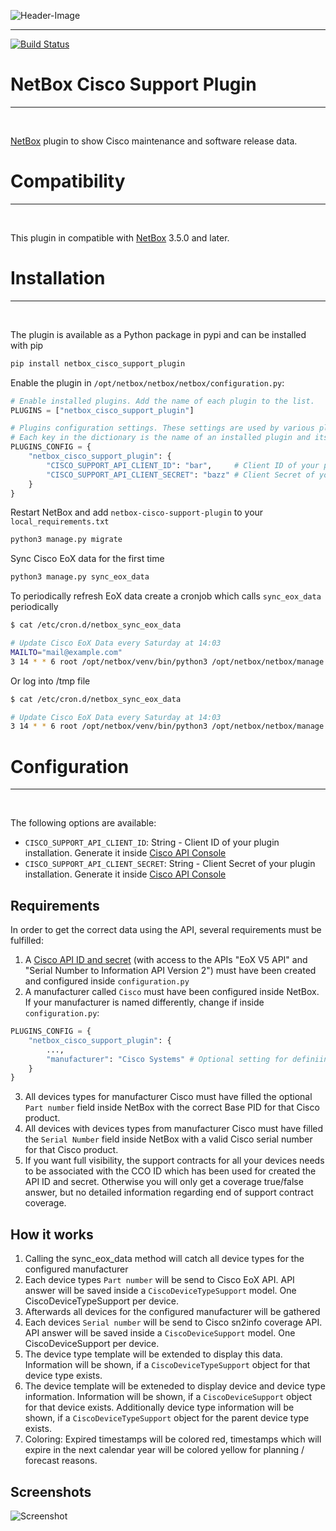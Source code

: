 ![Header-Image](header.png)

----
[![Build Status](https://dev.azure.com/nornir-maze/nornir-maze/_apis/build/status%2FNetbox-Cisco-Support-Plugin%2Fbuild_release_netbox_cisco_support_plugin?branchName=main&label=Pipeline:%20Cloud%20Build%20and%20Release)](https://dev.azure.com/nornir-maze/nornir-maze/_build/latest?definitionId=13&branchName=main)

# NetBox Cisco Support Plugin
----
</br>

[NetBox](https://github.com/netbox-community/netbox) plugin to show Cisco maintenance and software release data.

# Compatibility
----
</br>

This plugin in compatible with [NetBox](https://netbox.readthedocs.org/) 3.5.0 and later.

# Installation
----
</br>

The plugin is available as a Python package in pypi and can be installed with pip

```bash
pip install netbox_cisco_support_plugin
```

Enable the plugin in `/opt/netbox/netbox/netbox/configuration.py`:

```python
# Enable installed plugins. Add the name of each plugin to the list.
PLUGINS = ["netbox_cisco_support_plugin"]

# Plugins configuration settings. These settings are used by various plugins that the user may have installed.
# Each key in the dictionary is the name of an installed plugin and its value is a dictionary of settings.
PLUGINS_CONFIG = {
    "netbox_cisco_support_plugin": {
        "CISCO_SUPPORT_API_CLIENT_ID": "bar",     # Client ID of your plugin installation. Generate it inside Cisco API Console
        "CISCO_SUPPORT_API_CLIENT_SECRET": "bazz" # Client Secret of your plugin installation. Generate it inside Cisco API Console
    }
}
```

Restart NetBox and add `netbox-cisco-support-plugin` to your `local_requirements.txt`

```bash
python3 manage.py migrate
```

Sync Cisco EoX data for the first time
```bash
python3 manage.py sync_eox_data
```

To periodically refresh EoX data create a cronjob which calls `sync_eox_data` periodically
```bash
$ cat /etc/cron.d/netbox_sync_eox_data

# Update Cisco EoX Data every Saturday at 14:03
MAILTO="mail@example.com"
3 14 * * 6 root /opt/netbox/venv/bin/python3 /opt/netbox/netbox/manage.py sync_eox_data
```

Or log into /tmp file
```bash
$ cat /etc/cron.d/netbox_sync_eox_data

# Update Cisco EoX Data every Saturday at 14:03
3 14 * * 6 root /opt/netbox/venv/bin/python3 /opt/netbox/netbox/manage.py sync_eox_data > /tmp/netbox_sync_eox_data
```

# Configuration
----
</br>

The following options are available:
* `CISCO_SUPPORT_API_CLIENT_ID`: String - Client ID of your plugin installation.
Generate it inside [Cisco API Console](https://apiconsole.cisco.com/)
* `CISCO_SUPPORT_API_CLIENT_SECRET`: String - Client Secret of your plugin installation.
Generate it inside [Cisco API Console](https://apiconsole.cisco.com/)

## Requirements
In order to get the correct data using the API, several requirements must be fulfilled:
1. A [Cisco API ID and secret](https://apiconsole.cisco.com/) (with access to the APIs "EoX V5 API" and "Serial Number to Information API Version 2") must have been created and configured inside `configuration.py`
2. A manufacturer called `Cisco` must have been configured inside NetBox. If your manufacturer is named differently, change if inside `configuration.py`:
```python
PLUGINS_CONFIG = {
    "netbox_cisco_support_plugin": {
        ...,
        "manufacturer": "Cisco Systems" # Optional setting for definiing the manufacturer
    }
}
```
3. All devices types for manufacturer Cisco must have filled the optional `Part number` field inside NetBox with the correct Base PID for that Cisco product.
4. All devices with devices types from manufacturer Cisco must have filled the `Serial Number` field inside NetBox with a valid Cisco serial number for that Cisco product.
5. If you want full visibility, the support contracts for all your devices needs to be associated with the CCO ID which has been used for created the API ID and secret. Otherwise you will only get a coverage true/false answer, but no detailed information regarding end of support contract coverage.

## How it works
1. Calling the sync_eox_data method will catch all device types for the configured manufacturer
2. Each device types `Part number` will be send to Cisco EoX API. API answer will be saved inside a `CiscoDeviceTypeSupport` model. One CiscoDeviceTypeSupport per device.
3. Afterwards all devices for the configured manufacturer will be gathered
4. Each devices `Serial number` will be send to Cisco sn2info coverage API. API answer will be saved inside a `CiscoDeviceSupport` model. One CiscoDeviceSupport per device.
5. The device type template will be extended to display this data. Information will be shown, if a `CiscoDeviceTypeSupport` object for that device type exists.
6. The device template will be exteneded to display device and device type information. Information will be shown, if a `CiscoDeviceSupport` object for that device exists. Additionally device type information will be shown, if a `CiscoDeviceTypeSupport` object for the parent device type exists.
7. Coloring: Expired timestamps will be colored red, timestamps which will expire in the next calendar year will be colored yellow for planning / forecast reasons.
## Screenshots
![Screenshot](screenshot.png)
